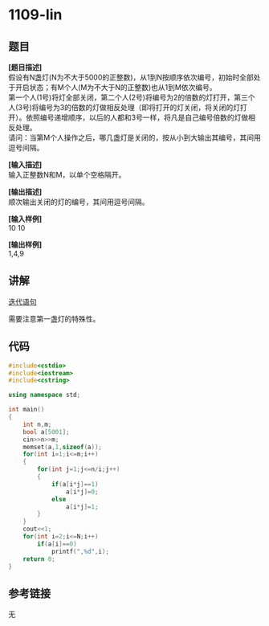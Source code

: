 # 1109-lin
## 题目  
**[题目描述]**  
假设有N盏灯(N为不大于5000的正整数)，从1到N按顺序依次编号，初始时全部处于开启状态；有M个人(M为不大于N的正整数)也从1到M依次编号。  
第一个人(1号)将灯全部关闭，第二个人(2号)将编号为2的倍数的灯打开，第三个人(3号)将编号为3的倍数的灯做相反处理（即将打开的灯关闭，将关闭的灯打开）。依照编号递增顺序，以后的人都和3号一样，将凡是自己编号倍数的灯做相反处理。  
请问：当第M个人操作之后，哪几盏灯是关闭的，按从小到大输出其编号，其间用逗号间隔。  

**[输入描述]**   
输入正整数N和M，以单个空格隔开。  

**[输出描述]**  
顺次输出关闭的灯的编号，其间用逗号间隔。  

**[输入样例]**  
10 10  

**[输出样例]**  
1,4,9  

## 讲解  
[迭代语句]([1])  

需要注意第一盏灯的特殊性。  

## 代码  

```cpp
#include<cstdio>
#include<iostream>
#include<cstring>

using namespace std;

int main()
{
	int n,m;
	bool a[5001];
	cin>>n>>m;
	memset(a,1,sizeof(a));
	for(int i=1;i<=m;i++)
	{
		for(int j=1;j<=n/i;j++)
		{
			if(a[i*j]==1)
				a[i*j]=0;
			else
				a[i*j]=1;
		}
	}
	cout<<1;
	for(int i=2;i<=N;i++)
		if(a[i]==0)
			printf(",%d",i);
	return 0;
}
```

## 参考链接  
无  

